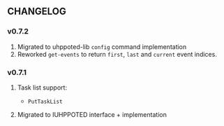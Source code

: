## CHANGELOG

### v0.7.2

1. Migrated to uhppoted-lib `config` command implementation
2. Reworked `get-events` to return `first`, `last` and `current` event indices.

### v0.7.1

1. Task list support:
   -  `PutTaskList`

2. Migrated to IUHPPOTED interface + implementation